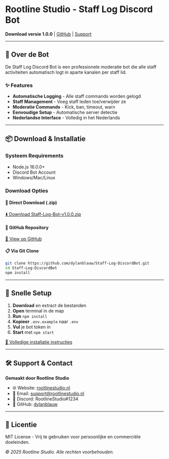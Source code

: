 # Rootline Studio - Staff Log Discord Bot

**Download versie 1.0.0** | [GitHub](https://github.com/dylanblauw/Staff-Log-DiscordBot) | [Support](https://rootlinestudio.nl)

---

## 🤖 Over de Bot
De Staff Log Discord Bot is een professionele moderatie bot die alle staff activiteiten automatisch logt in aparte kanalen per staff lid.

### ✨ Features
- **Automatische Logging** - Alle staff commands worden gelogd
- **Staff Management** - Voeg staff leden toe/verwijder ze
- **Moderatie Commands** - Kick, ban, timeout, warn
- **Eenvoudige Setup** - Automatische server detectie
- **Nederlandse Interface** - Volledig in het Nederlands

---

## 📦 Download & Installatie

### Systeem Requirements
- Node.js 16.0.0+
- Discord Bot Account
- Windows/Mac/Linux

### Download Opties

#### 🎯 Direct Download (.zip)
[⬇️ Download Staff-Log-Bot-v1.0.0.zip](link-naar-je-zip)

#### 🐙 GitHub Repository
[📂 View op GitHub](https://github.com/dylanblauw/Staff-Log-DiscordBot)

#### 📋 Via Git Clone
```bash
git clone https://github.com/dylanblauw/Staff-Log-DiscordBot.git
cd Staff-Log-DiscordBot
npm install
```

---

## 🚀 Snelle Setup

1. **Download** en extract de bestanden
2. **Open** terminal in de map
3. **Run** `npm install`
4. **Kopieer** `.env.example` naar `.env`
5. **Vul** je bot token in
6. **Start** met `npm start`

[📖 Volledige installatie instructies](INSTALLATION.md)

---

## 🛠️ Support & Contact

**Gemaakt door Rootline Studio**

- 🌐 Website: [rootlinestudio.nl](https://rootlinestudio.nl)
- 📧 Email: support@rootlinestudio.nl
- 💬 Discord: RootlineStudio#1234
- 🐙 GitHub: [dylanblauw](https://github.com/dylanblauw)

---

## 📄 Licentie
MIT License - Vrij te gebruiken voor persoonlijke en commerciële doeleinden.

*© 2025 Rootline Studio. Alle rechten voorbehouden.*